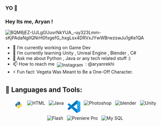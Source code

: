 ### YO 👋
### Hey Its me, Aryan ! 
![BQM6jEZ-UJLgGUuvrNkYUA_-uy323Lmm-sKjPAdaNglIQNrH0fxgefG_hxgLsx4DRVxJYwWBrwzswJu1gKe1QA](https://user-images.githubusercontent.com/72397731/153709110-0f8f9bfc-51a3-47e5-9ec5-31c7a56300b3.gif)



- 🔭 I’m currently working on Game Dev 
- 🌱 I’m currently learning Unity , Unreal Engine , Blender , C#
- 💬 Ask me about Python , Java or any tech related stuff :)
- 📫 How to reach me <img src="https://user-images.githubusercontent.com/72397731/153709370-bfdb4de7-7ad3-4a1c-8289-2ed9b147b782.png" alt="Instagram" height="30" style="vertical-align:top; margin:4px"> : @aryanrekhi
- ⚡ Fun fact: Vegeta Was Meant to Be a One-Off Character.

## 🧰 Languages and Tools:
<p align="center">
<img src="https://raw.githubusercontent.com/github/explore/80688e429a7d4ef2fca1e82350fe8e3517d3494d/topics/python/python.png" alt="Python" height="30" style="vertical-align:top; margin:4px">
<img src="https://user-images.githubusercontent.com/72397731/153708888-31b74309-3474-4638-b1e6-69dff5a75024.png" alt="HTML" height="40" style="vertical-align:top; margin:4px">
<img src="https://user-images.githubusercontent.com/72397731/153707963-6199769b-493e-4c87-ac93-54a0986181d0.png" alt="Java" height="40" style="vertical-align:top; margin:4px">
<img src="https://raw.githubusercontent.com/github/explore/80688e429a7d4ef2fca1e82350fe8e3517d3494d/topics/visual-studio-code/visual-studio-code.png" alt="VS Code" height="40" style="vertical-align:top; margin:4px">
<img src="https://user-images.githubusercontent.com/72397731/153708686-58b21757-e630-4577-9c43-f854c7973139.png" alt="Photoshop" height="40" style="vertical-align:top; margin:4px">
<img src="https://user-images.githubusercontent.com/72397731/153708250-257c5ba8-d7ab-4843-a1ee-6edcf8e187bb.jpg" alt="blender" height="40" style="vertical-align:top; margin:4px">
<img src="https://user-images.githubusercontent.com/72397731/153708513-fe3b33d7-c2f7-4288-b54e-ce7e92296c93.png" alt="Unity" height="40" style="vertical-align:top; margin:4px">
<img src="https://user-images.githubusercontent.com/72397731/153708583-cf8d4e92-b486-4f77-ac80-d290f8c0c470.png" alt="Flash" height="40" style="vertical-align:top; margin:4px">
<img src="https://user-images.githubusercontent.com/72397731/153708619-2ecd04c2-e2e1-47a4-a694-0e79d51d43cb.png" alt="Preniere Pro" height="40" style="vertical-align:top; margin:4px">
<img src="https://user-images.githubusercontent.com/72397731/153708785-f6614314-47b7-4ead-9df4-4ed6dbd63492.png" alt="My SQL" height="40" style="vertical-align:top; margin:4px">

</p>


